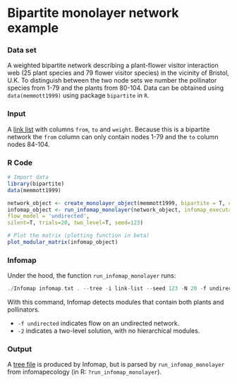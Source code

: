 # Bipartite monolayer network example

### Data set
A weighted bipartite network describing a plant-flower visitor interaction web (25 plant species and 79 flower visitor species) in the vicinity of Bristol, U.K.  To distinguish between the two node sets we number the pollinator species from 1-79 and the plants from 80-104. Data can be obtained using `data(memmott1999)` using package `bipartite` in `R`.

### Input
A [link list](https://www.mapequation.org/infomap/#InputLinkList) with columns `from`, `to` and `weight`. Because this is a bipartite network the `from` column can only contain nodes 1-79 and the `to` column nodes 84-104.

### R Code
```R
# Import data
library(bipartite)
data(memmott1999)

network_object <- create_monolayer_object(memmott1999, bipartite = T, directed = F, group_names = c('A','P'))
infomap_object <- run_infomap_monolayer(network_object, infomap_executable='Infomap',
flow_model = 'undirected',
silent=T, trials=20, two_level=T, seed=123)

# Plot the matrix (plotting function in beta)
plot_modular_matrix(infomap_object)
```

### Infomap
Under the hood, the function `run_infomap_monolayer` runs:

```C++
./Infomap infomap.txt . --tree -i link-list --seed 123 -N 20 -f undirected -2
```

With this command, Infomap detects modules that contain both plants and pollinators.
* `-f undirected` indicates flow on an undirected network.
* `-2` indicates a two-level solution, with no hierarchical modules.


### Output
A [tree file](https://www.mapequation.org/infomap/#OutputTree) is produced by Infomap, but is parsed by `run_infomap_monolayer` from infomapecology (in R: `?run_infomap_monolayer`).
